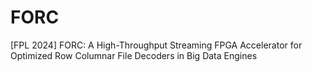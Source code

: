 # FORC
[FPL 2024] FORC: A High-Throughput Streaming FPGA Accelerator for Optimized Row Columnar File Decoders in Big Data Engines
